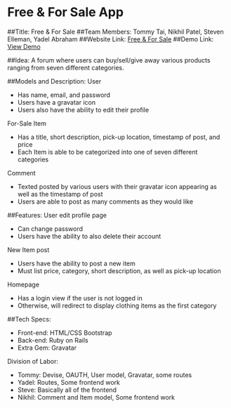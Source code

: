 Free & For Sale App
===================

##Title: Free & For Sale
##Team Members: Tommy Tai, Nikhil Patel, Steven Elleman, Yadel Abraham
##Website Link: [Free & For Sale](https://freeforsale.herokuapp.com/)
##Demo Link: [View Demo](https://youtu.be/H4Yzara2OFg)

##Idea: A forum where users can buy/sell/give away various products ranging from seven different categories.

##Models and Description:
User
* Has name, email, and password
* Users have a gravatar icon
* Users also have the ability to edit their profile

For-Sale Item
* Has a title, short description, pick-up location, timestamp of post, and price
* Each Item is able to be categorized into one of seven different categories

Comment
* Texted posted by various users with their gravatar icon appearing as well as the timestamp of post
* Users are able to post as many comments as they would like

##Features:
User edit profile page
* Can change password
* Users have the ability to also delete their account

New Item post
* Users have the ability to post a new item
* Must list price, category, short description, as well as pick-up location

Homepage
* Has a login view if the user is not logged in
* Otherwise, will redirect to display clothing items as the first category

##Tech Specs:
* Front-end: HTML/CSS Bootstrap
* Back-end: Ruby on Rails
* Extra Gem: Gravatar

Division of Labor:
* Tommy: Devise, OAUTH, User model, Gravatar, some routes
* Yadel: Routes, Some frontend work
* Steve: Basically all of the frontend
* Nikhil: Comment and Item model, Some frontend work